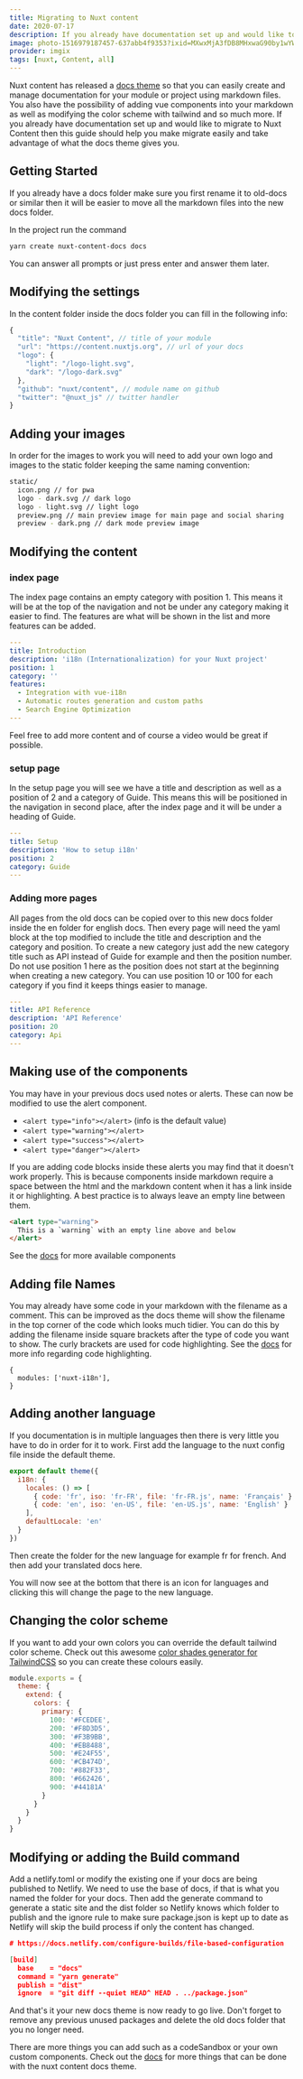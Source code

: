 ```yaml
---
title: Migrating to Nuxt content
date: 2020-07-17
description: If you already have documentation set up and would like to migrate to Nuxt Content then this guide should help you make migrate easily and take advantage of what the docs theme gives you.
image: photo-1516979187457-637abb4f9353?ixid=MXwxMjA3fDB8MHxwaG90by1wYWdlfHx8fGVufDB8fHw%3D&ixlib=rb-1.2.1&auto=format&fit=crop
provider: imgix
tags: [nuxt, Content, all]
---
```


Nuxt content has released a [docs theme](https://content.nuxtjs.org/themes/docs) so that you can easily create and manage documentation for your module or project using markdown files. You also have the possibility of adding vue components into your markdown as well as modifying the color scheme with tailwind and so much more. If you already have documentation set up and would like to migrate to Nuxt Content then this guide should help you make migrate easily and take advantage of what the docs theme gives you.

## Getting Started

If you already have a docs folder make sure you first rename it to old-docs or similar then it will be easier to move all the markdown files into the new docs folder.

In the project run the command

```bash
yarn create nuxt-content-docs docs
```

You can answer all prompts or just press enter and answer them later.

## Modifying the settings

In the content folder inside the docs folder you can fill in the following info:

```js
{
  "title": "Nuxt Content", // title of your module
  "url": "https://content.nuxtjs.org", // url of your docs
  "logo": {
    "light": "/logo-light.svg",
    "dark": "/logo-dark.svg"
  },
  "github": "nuxt/content", // module name on github
  "twitter": "@nuxt_js" // twitter handler
}
```

## Adding your images

In order for the images to work you will need to add your own logo and images to the static folder keeping the same naming convention:

```bash
static/
  icon.png // for pwa
  logo - dark.svg // dark logo
  logo - light.svg // light logo
  preview.png // main preview image for main page and social sharing
  preview - dark.png // dark mode preview image
```

## Modifying the content

### index page

The index page contains an empty category with position 1. This means it will be at the top of the navigation and not be under any category making it easier to find. The features are what will be shown in the list and more features can be added.

```yaml
---
title: Introduction
description: 'i18n (Internationalization) for your Nuxt project'
position: 1
category: ''
features:
  - Integration with vue-i18n
  - Automatic routes generation and custom paths
  - Search Engine Optimization
---
```

Feel free to add more content and of course a video would be great if possible.

### setup page

In the setup page you will see we have a title and description as well as a position of 2 and a category of Guide. This means this will be positioned in the navigation in second place, after the index page and it will be under a heading of Guide.

```yaml
---
title: Setup
description: 'How to setup i18n'
position: 2
category: Guide
---
```

### Adding more pages

All pages from the old docs can be copied over to this new docs folder inside the en folder for english docs. Then every page will need the yaml block at the top modified to include the title and description and the category and position. To create a new category just add the new category title such as API instead of Guide for example and then the position number. Do not use position 1 here as the position does not start at the beginning when creating a new category. You can use position 10 or 100 for each category if you find it keeps things easier to manage.

```yaml
---
title: API Reference
description: 'API Reference'
position: 20
category: Api
---
```

## Making use of the components

You may have in your previous docs used notes or alerts. These can now be modified to use the alert component.

- `<alert type="info"></alert>` (info is the default value)
- `<alert type="warning"></alert>`
- `<alert type="success"></alert>`
- `<alert type="danger"></alert>`

If you are adding code blocks inside these alerts you may find that it doesn't work properly. This is because components inside markdown require a space between the html and the markdown content when it has a link inside it or highlighting. A best practice is to always leave an empty line between them.

```html
<alert type="warning">
  This is a `warning` with an empty line above and below
</alert>
```

See the [docs](https://content.nuxtjs.org/themes/docs#components) for more available components

## Adding file Names

You may already have some code in your markdown with the filename as a comment. This can be improved as the docs theme will show the filename in the top corner of the code which looks much tidier. You can do this by adding the filename inside square brackets after the type of code you want to show. The curly brackets are used for code highlighting. See the [docs](https://content.nuxtjs.org/writing#codeblocks) for more info regarding code highlighting.

```js{}[nuxt.config.js]
{
  modules: ['nuxt-i18n'],
}

```

## Adding another language

If you documentation is in multiple languages then there is very little you have to do in order for it to work. First add the language to the nuxt config file inside the default theme.

```js
export default theme({
  i18n: {
    locales: () => [
      { code: 'fr', iso: 'fr-FR', file: 'fr-FR.js', name: 'Français' },
      { code: 'en', iso: 'en-US', file: 'en-US.js', name: 'English' }
    ],
    defaultLocale: 'en'
  }
})
```

Then create the folder for the new language for example fr for french. And then add your translated docs here.

You will now see at the bottom that there is an icon for languages and clicking this will change the page to the new language.

## Changing the color scheme

If you want to add your own colors you can override the default tailwind color scheme. Check out this awesome [color shades generator for TailwindCSS](https://javisperez.github.io/tailwindcolorshades/#/) so you can create these colours easily.

```js
module.exports = {
  theme: {
    extend: {
      colors: {
        primary: {
          100: '#FCEDEE',
          200: '#F8D3D5',
          300: '#F3B9BB',
          400: '#EB8488',
          500: '#E24F55',
          600: '#CB474D',
          700: '#882F33',
          800: '#662426',
          900: '#44181A'
        }
      }
    }
  }
}
```

## Modifying or adding the Build command

Add a netlify.toml or modify the existing one if your docs are being published to Netlify. We need to use the base of docs, if that is what you named the folder for your docs. Then add the generate command to generate a static site and the dist folder so Netlify knows which folder to publish and the ignore rule to make sure package.json is kept up to date as Netlify will skip the build process if only the content has changed.

```json
# https://docs.netlify.com/configure-builds/file-based-configuration

[build]
  base    = "docs"
  command = "yarn generate"
  publish = "dist"
  ignore  = "git diff --quiet HEAD^ HEAD . ../package.json"
```

And that's it your new docs theme is now ready to go live. Don't forget to remove any previous unused packages and delete the old docs folder that you no longer need.

There are more things you can add such as a codeSandbox or your own custom components. Check out the [docs](https://content.nuxtjs.org/themes/docs) for more things that can be done with the nuxt content docs theme.
